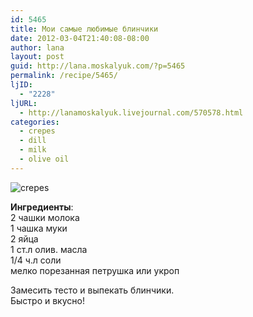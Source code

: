 ```yaml
---
id: 5465
title: Мои самые любимые блинчики
date: 2012-03-04T21:40:08-08:00
author: lana
layout: post
guid: http://lana.moskalyuk.com/?p=5465
permalink: /recipe/5465/
ljID:
  - "2228"
ljURL:
  - http://lanamoskalyuk.livejournal.com/570578.html
categories:
  - crepes
  - dill
  - milk
  - olive oil
---
```

![crepes](http://farm8.staticflickr.com/7204/6945675529_000faa2065_z.jpg)

**Ингредиенты**:  
2 чашки молока  
1 чашка муки  
2 яйца  
1 ст.л олив. масла  
1/4 ч.л соли  
мелко порезанная петрушка или укроп

Замесить тесто и выпекать блинчики.  
Быстро и вкусно!